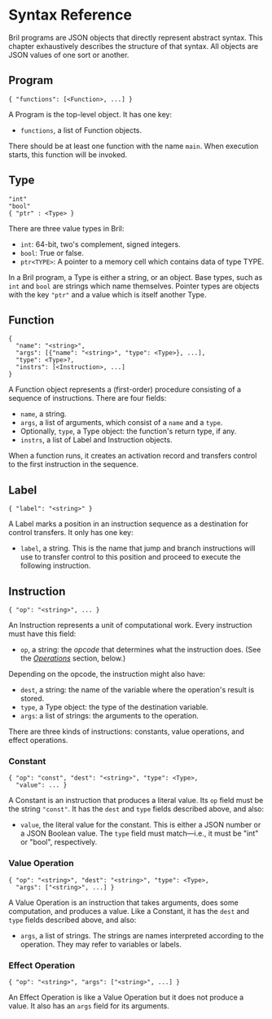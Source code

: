 Syntax Reference
================

Bril programs are JSON objects that directly represent abstract syntax.
This chapter exhaustively describes the structure of that syntax.
All objects are JSON values of one sort or another.

Program
-------

    { "functions": [<Function>, ...] }

A Program is the top-level object.
It has one key:

* `functions`, a list of Function objects.

There should be at least one function with the name `main`.
When execution starts, this function will be invoked.

Type
----

    "int"
    "bool"
    { "ptr" : <Type> }

There are three value types in Bril:

* `int`: 64-bit, two's complement, signed integers.
* `bool`: True or false.
* `ptr<TYPE>`: A pointer to a memory cell which contains data of type TYPE.

In a Bril program, a Type is either a string, or an object.
Base types, such as `int` and `bool` are strings which name themselves.
Pointer types are objects with the key `"ptr"` and a value which is itself another Type.

Function
--------

    {
      "name": "<string>",
      "args": [{"name": "<string>", "type": <Type>}, ...],
      "type": <Type>?,
      "instrs": [<Instruction>, ...]
    }

A Function object represents a (first-order) procedure consisting of a sequence of instructions.
There are four fields:

* `name`, a string.
* `args`, a list of arguments, which consist of a `name` and a `type`.
* Optionally, `type`, a Type object: the function's return type, if any.
* `instrs`, a list of Label and Instruction objects.

When a function runs, it creates an activation record and transfers control to the first instruction in the sequence.

Label
-----

    { "label": "<string>" }

A Label marks a position in an instruction sequence as a destination for control transfers.
It only has one key:

* `label`, a string. This is the name that jump and branch instructions will use to transfer control to this position and proceed to execute the following instruction.

Instruction
-----------

    { "op": "<string>", ... }

An Instruction represents a unit of computational work.
Every instruction must have this field:

* `op`, a string: the *opcode* that determines what the instruction does.
  (See the [*Operations*](#operations) section, below.)

Depending on the opcode, the instruction might also have:

* `dest`, a string: the name of the variable where the operation's result is stored.
* `type`, a Type object: the type of the destination variable.
* `args`: a list of strings: the arguments to the operation.

There are three kinds of instructions: constants, value operations, and effect operations.

### Constant

    { "op": "const", "dest": "<string>", "type": <Type>,
      "value": ... }

A Constant is an instruction that produces a literal value.
Its `op` field must be the string `"const"`.
It has the `dest` and `type` fields described above, and also:

* `value`, the literal value for the constant.
  This is either a JSON number or a JSON Boolean value.
  The `type` field must match—i.e., it must be "int" or "bool", respectively.

### Value Operation

    { "op": "<string>", "dest": "<string>", "type": <Type>,
      "args": ["<string>", ...] }

A Value Operation is an instruction that takes arguments, does some computation, and produces a value.
Like a Constant, it has the `dest` and `type` fields described above, and also:

* `args`, a list of strings.
  The strings are names interpreted according to the operation.
  They may refer to variables or labels.

### Effect Operation

    { "op": "<string>", "args": ["<string>", ...] }

An Effect Operation is like a Value Operation but it does not produce a value.
It also has an `args` field for its arguments.
